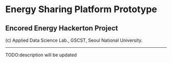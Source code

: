 # Energy Sharing Platform Prototype 
## Encored Energy Hackerton Project 
(c) Applied Data Science Lab., GSCST, Seoul National University.

----

TODO:description will be updated

